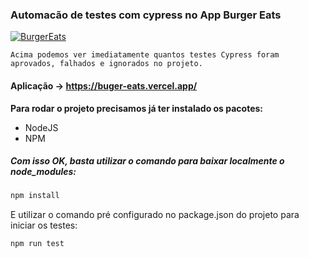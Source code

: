### Automacão de testes com cypress no App Burger Eats
[![BurgerEats](https://img.shields.io/endpoint?url=https://dashboard.cypress.io/badge/detailed/o4ws36&style=for-the-badge&logo=cypress)](https://dashboard.cypress.io/projects/o4ws36/runs)

``Acima podemos ver imediatamente quantos testes Cypress foram aprovados, falhados e ignorados no projeto.``

#### Aplicação -> https://buger-eats.vercel.app/

**Para rodar o projeto precisamos já ter instalado os pacotes:** </br>
- NodeJS</br>
- NPM </br>

##### Com isso OK, basta utilizar o comando para baixar localmente o node_modules:
```javascript
npm install
```
E utilizar o comando pré configurado no package.json do projeto para iniciar os testes:

```javascript
npm run test
```






